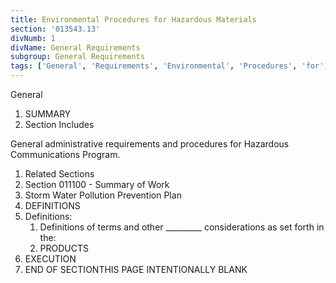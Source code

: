 ```yaml
---
title: Environmental Procedures for Hazardous Materials
section: '013543.13'
divNumb: 1
divName: General Requirements
subgroup: General Requirements
tags: ['General', 'Requirements', 'Environmental', 'Procedures', 'for', 'Hazardous', 'Materials']
---
```



General
   1. SUMMARY
   1. Section Includes

General
 administrative requirements and procedures for Hazardous Communications Program.
   1. Related Sections
   1. Section 011100 - Summary of Work
   1. Storm Water Pollution Prevention Plan
   1. DEFINITIONS
   1. Definitions:
      1. Definitions of terms and other \_\_\_\_\_\_\_\_\_ considerations as set forth in the:
      1. PRODUCTS
   1. EXECUTION
1. END OF SECTIONTHIS PAGE INTENTIONALLY BLANK

